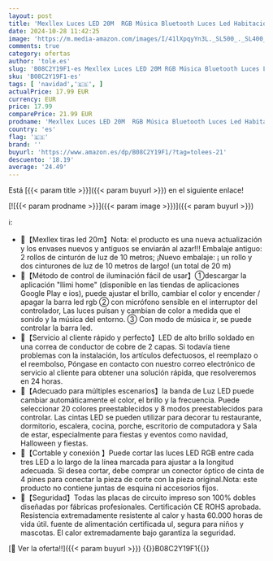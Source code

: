 ```yaml
---
layout: post
title: 'Mexllex Luces LED 20M  RGB Música Bluetooth Luces Led Habitacion  Control de APP y IR Remoto Control  Cortable  Strip Light para Decoración Navidad Casa Fiesta TV Cocina'
date: 2024-10-28 11:42:25
image: 'https://m.media-amazon.com/images/I/41lXpqyYn3L._SL500_._SL400_.jpg'
comments: true
category: ofertas
author: 'tole.es'
slug: 'B08C2Y19F1-es Mexllex Luces LED 20M RGB Música Bluetooth Luces Led...'
sku: 'B08C2Y19F1-es'
tags: [ 'navidad','🇪🇸', ]
actualPrice: 17.99 EUR
currency: EUR
price: 17.99
comparePrice: 21.99 EUR
prodname: 'Mexllex Luces LED 20M  RGB Música Bluetooth Luces Led Habitacion  Control de APP y IR Remoto Control  Cortable  Strip Light para Decoración Navidad Casa Fiesta TV Cocina'
country: 'es'
flag: '🇪🇸'
brand: ''
buyurl: 'https://www.amazon.es/dp/B08C2Y19F1/?tag=tolees-21'
descuento: '18.19'
average: '24.49'
---
```


Está [{{< param title >}}]({{< param buyurl >}}) en el siguiente enlace!

[![{{< param prodname >}}]({{< param image >}})]({{< param buyurl >}})

ℹ️:

- 👑【Mexllex tiras led 20m】Nota: el producto es una nueva actualización y los envases nuevos y antiguos se enviarán al azar!!! Embalaje antiguo: 2 rollos de cinturón de luz de 10 metros; ¡Nuevo embalaje: ¡ un rollo y dos cinturones de luz de 10 metros de largo! (un total de 20 m)
- 👑【Método de control de iluminación fácil de usar】①descargar la aplicación "llimi home" (disponible en las tiendas de aplicaciones Google Play e ios), puede ajustar el brillo, cambiar el color y encender / apagar la barra led rgb ② con micrófono sensible en el interruptor del controlador, Las luces pulsan y cambian de color a medida que el sonido y la música del entorno. ③ Con modo de música ir, se puede controlar la barra led.
- 👑【Servicio al cliente rápido y perfecto】LED de alto brillo soldado en una correa de conductor de cobre de 2 capas. Si todavía tiene problemas con la instalación, los artículos defectuosos, el reemplazo o el reembolso, Póngase en contacto con nuestro correo electrónico de servicio al cliente para obtener una solución rápida, que resolveremos en 24 horas.
- 👑【Adecuado para múltiples escenarios】la banda de Luz LED puede cambiar automáticamente el color, el brillo y la frecuencia. Puede seleccionar 20 colores preestablecidos y 8 modos preestablecidos para controlar. Las cintas LED se pueden utilizar para decorar tu restaurante, dormitorio, escalera, cocina, porche, escritorio de computadora y Sala de estar, especialmente para fiestas y eventos como navidad, Halloween y fiestas.
- 👑【Cortable y conexión 】Puede cortar las luces LED RGB entre cada tres LED a lo largo de la línea marcada para ajustar a la longitud adecuada. Si desea cortar, debe comprar un conector óptico de cinta de 4 pines para conectar la pieza de corte con la pieza original.Nota: este producto no contiene juntas de esquina ni accesorios fijos.
- 👑【Seguridad】Todas las placas de circuito impreso son 100% dobles diseñadas por fábricas profesionales. Certificación CE ROHS aprobada. Resistencia extremadamente resistente al calor y hasta 60.000 horas de vida útil. fuente de alimentación certificada ul, segura para niños y mascotas. El calor extremadamente bajo garantiza la seguridad.

[🛒 Ver la oferta!!]({{< param buyurl >}})
{{<world>}}B08C2Y19F1{{</world>}}
